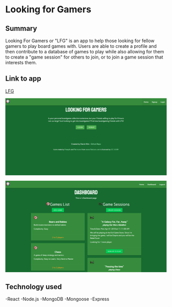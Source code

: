 # Looking for Gamers

## Summary

Looking For Gamers or "LFG" is an app to help those looking for fellow gamers to play board games with. Users are able to create a profile and then contribute to a database of games to play while also allowing for them to create a "game session" for others to join, or to join a game session that interests them.

## Link to app

[LFG](https://lfg-thinkful.herokuapp.com/)

![Landing Page](images/landing-page.png)

![Dashboard](images/dashboard.png)

## Technology used

-React
-Node.js
-MongoDB
-Mongoose
-Express
